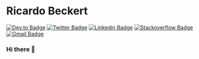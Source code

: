 # Ricardo Beckert
[![Dev.to Badge](https://img.shields.io/badge/-Dev.to-black?style=flat-square&logo=Dev.to&logoColor=white&link=https://dev.to/ricardobz)](https://dev.to/ricardobz) [![Twitter Badge](https://img.shields.io/badge/-Twitter-1DA1F2?style=flat-square&logo=Twitter&logoColor=white&link=https://twitter.com/ricardobeckert)](https://twitter.com/ricardobeckert) [![Linkedin Badge](https://img.shields.io/badge/-Linkedin-blue?style=flat-square&logo=Linkedin&logoColor=white&link=https://br.linkedin.com/in/ricardo-beckert/)](https://br.linkedin.com/in/ricardo-beckert/) [![Stackoverflow Badge](https://img.shields.io/badge/-Stackoverflow-4CA143?style=flat-square&logo=Stackoverflow&logoColor=white&link=https://stackoverflow.com/users/11786651)](https://stackoverflow.com/users/11786651) [![Gmail Badge](https://img.shields.io/badge/-beckert.ricardo@gmail.com-c14438?style=flat-square&logo=Gmail&logoColor=white&link=mailto:beckert.ricardo@gmail.com)](mailto:beckert.ricardo@gmail.com)

### Hi there 👋

<!--
**ricardobz/ricardobz** is a ✨ _special_ ✨ repository because its `README.md` (this file) appears on your GitHub profile.

Here are some ideas to get you started:

- 🔭 I’m currently working on ...
- 🌱 I’m currently learning ...
- 👯 I’m looking to collaborate on ...
- 🤔 I’m looking for help with ...
- 💬 Ask me about ...
- 📫 How to reach me: ...
- 😄 Pronouns: ...
- ⚡ Fun fact: ...
-->

